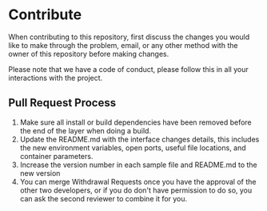 # Contribute

When contributing to this repository, first discuss the changes you would like to make through the problem,
email, or any other method with the owner of this repository before making changes.

Please note that we have a code of conduct, please follow this in all your interactions with the project.

## Pull Request Process

1. Make sure all install or build dependencies have been removed before the end of the layer when doing a
   build.
2. Update the README.md with the interface changes details, this includes the new environment variables, open ports, useful file locations, and container parameters.
3. Increase the version number in each sample file and README.md to the new version
4. You can merge Withdrawal Requests once you have the approval of the other two developers, or if you do don't have permission to do so, you can ask the second reviewer to combine it for you.